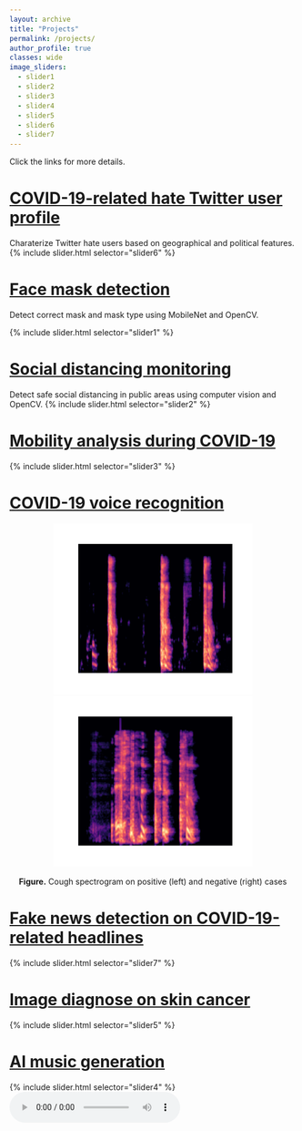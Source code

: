 ```yaml
---
layout: archive
title: "Projects"
permalink: /projects/
author_profile: true
classes: wide
image_sliders:
  - slider1
  - slider2
  - slider3
  - slider4
  - slider5
  - slider6
  - slider7
---
```


Click the links for more details.
# [COVID-19-related hate Twitter user profile](projects/anti-asian-hate-twitter.md)
Charaterize Twitter hate users based on geographical and political features.
{% include slider.html selector="slider6" %}

# [Face mask detection](projects/face-mask.md)
Detect correct mask and mask type using MobileNet and OpenCV.

{% include slider.html selector="slider1" %}

# [Social distancing monitoring](projects/social-distancing.md)
Detect safe social distancing in public areas using computer vision and OpenCV.
{% include slider.html selector="slider2" %}

# [Mobility analysis during COVID-19](projects/mobility.md)

{% include slider.html selector="slider3" %}

# [COVID-19 voice recognition](projects/voice-rec.md)
<p float="left" align = "center">
  <img src = "/images/research/voice-rec/Fig5-pos-cough-spec.png" width="350" height="300"/>
  <img src = "/images/research/voice-rec/Fig6-neg-cough-spec.png" width="350" height="300"/>
</p>
<p align = "center">
  <b>Figure.</b> Cough spectrogram on positive (left) and negative (right) cases
</p>

# [Fake news detection on COVID-19-related headlines](projects/fake-news.md)
{% include slider.html selector="slider7" %}

# [Image diagnose on skin cancer](projects/skin-cancer.md)
{% include slider.html selector="slider5" %}

# [AI music generation](projects/music.md)
{% include slider.html selector="slider4" %}
![](/files/audio/projects/LSTM_music.wav)
